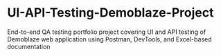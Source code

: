 # UI-API-Testing-Demoblaze-Project
End-to-end QA testing portfolio project covering UI and API testing of Demoblaze web application using Postman, DevTools, and Excel-based documentation
